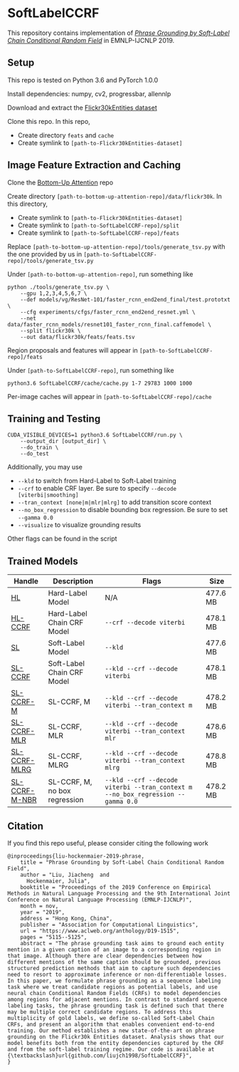 # SoftLabelCCRF

This repository contains implementation of [*Phrase Grounding by Soft-Label Chain Conditional Random Field*](https://arxiv.org/abs/1909.00301) in EMNLP-IJCNLP 2019.

## Setup

This repo is tested on Python 3.6 and PyTorch 1.0.0

Install dependencies: numpy, cv2, progressbar, allennlp

Download and extract the [Flickr30kEntities dataset](http://bryanplummer.com/Flickr30kEntities/)

Clone this repo. In this repo, 
* Create directory `feats` and `cache`
* Create symlink to `[path-to-Flickr30kEntities-dataset]`

## Image Feature Extraction and Caching

Clone the [Bottom-Up Attention](https://github.com/peteanderson80/bottom-up-attention) repo

Create directory `[path-to-bottom-up-attention-repo]/data/flickr30k`. In this directory, 
* Create symlink to `[path-to-Flickr30kEntities-dataset]`
* Create symlink to `[path-to-SoftLabelCCRF-repo]/split`
* Create symlink to `[path-to-SoftLabelCCRF-repo]/feats`

Replace `[path-to-bottom-up-attention-repo]/tools/generate_tsv.py` with the one provided by us in `[path-to-SoftLabelCCRF-repo]/tools/generate_tsv.py`

Under `[path-to-bottom-up-attention-repo]`, run something like
```
python ./tools/generate_tsv.py \
    --gpu 1,2,3,4,5,6,7 \
    --def models/vg/ResNet-101/faster_rcnn_end2end_final/test.prototxt \
    --cfg experiments/cfgs/faster_rcnn_end2end_resnet.yml \
    --net data/faster_rcnn_models/resnet101_faster_rcnn_final.caffemodel \
    --split flickr30k \
    --out data/flickr30k/feats/feats.tsv
```
Region proposals and features will appear in `[path-to-SoftLabelCCRF-repo]/feats`

Under `[path-to-SoftLabelCCRF-repo]`, run something like
```
python3.6 SoftLabelCCRF/cache/cache.py 1-7 29783 1000 1000
```
Per-image caches will appear in `[path-to-SoftLabelCCRF-repo]/cache`

## Training and Testing

```
CUDA_VISIBLE_DEVICES=1 python3.6 SoftLabelCCRF/run.py \
    --output_dir [output_dir] \
    --do_train \
    --do_test
```
Additionally, you may use
* `--kld` to switch from Hard-Label to Soft-Label training
* `--crf` to enable CRF layer. Be sure to specify `--decode [viterbi|smoothing]`
* `--tran_context [none|m|mlr|mlrg]` to add transition score context
* `--no_box_regression` to disable bounding box regression. Be sure to set `--gamma 0.0`
* `--visualize` to visualize grounding results

Other flags can be found in the script

## Trained Models

| Handle | Description | Flags | Size |
| ------ | ----------- | ----- | ---- |
| [HL](https://drive.google.com/file/d/1P_xs5AYRIGNOK9IiU13HxKdGeex--Kg2/view?usp=sharing) | Hard-Label Model | N/A | 477.6 MB |
| [HL-CCRF](https://drive.google.com/file/d/1Je16eiTcns6firDoewZE46ewlMdiHXxo/view?usp=sharing) | Hard-Label Chain CRF Model | `--crf --decode viterbi` | 478.1 MB |
| [SL](https://drive.google.com/file/d/1IETz6vwDbN6jZCpDYXEiUfUwmyONz1Wh/view?usp=sharing) | Soft-Label Model | `--kld` | 477.6 MB |
| [SL-CCRF](https://drive.google.com/file/d/1GKdsMhR3W_-oPEtUKKWsPvIIVqmUEj2f/view?usp=sharing) | Soft-Label Chain CRF Model | `--kld --crf --decode viterbi` | 478.1 MB |
| [SL-CCRF-M](https://drive.google.com/file/d/1hUvP391mwIv276ji3fwy7n4DuseEUqgu/view?usp=sharing) | SL-CCRF, M | `--kld --crf --decode viterbi --tran_context m` | 478.2 MB |
| [SL-CCRF-MLR](https://drive.google.com/file/d/17gKhHOzhcJ_zaQlI1dd6U78N23ndzihM/view?usp=sharing) | SL-CCRF, MLR | `--kld --crf --decode viterbi --tran_context mlr` | 478.6 MB |
| [SL-CCRF-MLRG](https://drive.google.com/file/d/1PdMg_SrrCzcjkIxYgkgyrE81BrzBzc3a/view?usp=sharing) | SL-CCRF, MLRG | `--kld --crf --decode viterbi --tran_context mlrg` | 478.8 MB |
| [SL-CCRF-M-NBR](https://drive.google.com/file/d/1BTEMugUhuhMSWBkifbtsettH-EtPhQY5/view?usp=sharing) | SL-CCRF, M, no box regression | `--kld --crf --decode viterbi --tran_context m --no_box_regression --gamma 0.0` | 478.2 MB |

## Citation

If you find this repo useful, please consider citing the following work
```
@inproceedings{liu-hockenmaier-2019-phrase,
    title = "Phrase Grounding by Soft-Label Chain Conditional Random Field",
    author = "Liu, Jiacheng  and
      Hockenmaier, Julia",
    booktitle = "Proceedings of the 2019 Conference on Empirical Methods in Natural Language Processing and the 9th International Joint Conference on Natural Language Processing (EMNLP-IJCNLP)",
    month = nov,
    year = "2019",
    address = "Hong Kong, China",
    publisher = "Association for Computational Linguistics",
    url = "https://www.aclweb.org/anthology/D19-1515",
    pages = "5115--5125",
    abstract = "The phrase grounding task aims to ground each entity mention in a given caption of an image to a corresponding region in that image. Although there are clear dependencies between how different mentions of the same caption should be grounded, previous structured prediction methods that aim to capture such dependencies need to resort to approximate inference or non-differentiable losses. In this paper, we formulate phrase grounding as a sequence labeling task where we treat candidate regions as potential labels, and use neural chain Conditional Random Fields (CRFs) to model dependencies among regions for adjacent mentions. In contrast to standard sequence labeling tasks, the phrase grounding task is defined such that there may be multiple correct candidate regions. To address this multiplicity of gold labels, we define so-called Soft-Label Chain CRFs, and present an algorithm that enables convenient end-to-end training. Our method establishes a new state-of-the-art on phrase grounding on the Flickr30k Entities dataset. Analysis shows that our model benefits both from the entity dependencies captured by the CRF and from the soft-label training regime. Our code is available at {\textbackslash}url{github.com/liujch1998/SoftLabelCCRF}",
}
```

